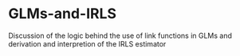 # GLMs-and-IRLS

Discussion of the logic behind the use of link functions in GLMs and derivation and interpretion of the IRLS estimator
